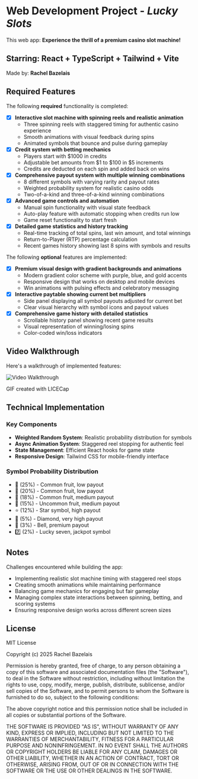 # Web Development Project - *Lucky Slots*

This web app: **Experience the thrill of a premium casino slot machine!**

## Starring: React + TypeScript + Tailwind + Vite

Made by: **Rachel Bazelais**

## Required Features

The following **required** functionality is completed:

- [X] **Interactive slot machine with spinning reels and realistic animation**
  - Three spinning reels with staggered timing for authentic casino experience
  - Smooth animations with visual feedback during spins
  - Animated symbols that bounce and pulse during gameplay
- [X] **Credit system with betting mechanics**
  - Players start with $1000 in credits
  - Adjustable bet amounts from $1 to $100 in $5 increments
  - Credits are deducted on each spin and added back on wins
- [X] **Comprehensive payout system with multiple winning combinations**
  - 8 different symbols with varying rarity and payout rates
  - Weighted probability system for realistic casino odds
  - Two-of-a-kind and three-of-a-kind winning combinations
- [x] **Advanced game controls and automation**
  - Manual spin functionality with visual state feedback
  - Auto-play feature with automatic stopping when credits run low
  - Game reset functionality to start fresh
- [X] **Detailed game statistics and history tracking**
  - Real-time tracking of total spins, last win amount, and total winnings
  - Return-to-Player (RTP) percentage calculation
  - Recent games history showing last 8 spins with symbols and results

The following **optional** features are implemented:

- [X] **Premium visual design with gradient backgrounds and animations**
  - Modern gradient color scheme with purple, blue, and gold accents
  - Responsive design that works on desktop and mobile devices
  - Win animations with pulsing effects and celebratory messaging
- [X] **Interactive paytable showing current bet multipliers**
  - Side panel displaying all symbol payouts adjusted for current bet
  - Clear visual hierarchy with symbol icons and payout values
- [X] **Comprehensive game history with detailed statistics**
  - Scrollable history panel showing recent game results
  - Visual representation of winning/losing spins
  - Color-coded win/loss indicators

## Video Walkthrough

Here's a walkthrough of implemented features:

![Video Walkthrough](.src/assets/LuckSlotsV4.gif "Video Walkthrough")

GIF created with LICECap

## Technical Implementation

### Key Components

- **Weighted Random System**: Realistic probability distribution for symbols
- **Async Animation System**: Staggered reel stopping for authentic feel
- **State Management**: Efficient React hooks for game state
- **Responsive Design**: Tailwind CSS for mobile-friendly interface

### Symbol Probability Distribution

- 🍒 (25%) - Common fruit, low payout
- 🍋 (20%) - Common fruit, low payout  
- 🍊 (18%) - Common fruit, medium payout
- 🍇 (15%) - Uncommon fruit, medium payout
- ⭐ (12%) - Star symbol, high payout
- 💎 (5%) - Diamond, very high payout
- 🔔 (3%) - Bell, premium payout
- 7️⃣ (2%) - Lucky seven, jackpot symbol

## Notes

Challenges encountered while building the app:

- Implementing realistic slot machine timing with staggered reel stops
- Creating smooth animations while maintaining performance
- Balancing game mechanics for engaging but fair gameplay
- Managing complex state interactions between spinning, betting, and scoring systems
- Ensuring responsive design works across different screen sizes

## License

MIT License

Copyright (c) 2025 Rachel Bazelais

Permission is hereby granted, free of charge, to any person obtaining a copy
of this software and associated documentation files (the "Software"), to deal
in the Software without restriction, including without limitation the rights
to use, copy, modify, merge, publish, distribute, sublicense, and/or sell
copies of the Software, and to permit persons to whom the Software is
furnished to do so, subject to the following conditions:

The above copyright notice and this permission notice shall be included in all
copies or substantial portions of the Software.

THE SOFTWARE IS PROVIDED "AS IS", WITHOUT WARRANTY OF ANY KIND, EXPRESS OR
IMPLIED, INCLUDING BUT NOT LIMITED TO THE WARRANTIES OF MERCHANTABILITY,
FITNESS FOR A PARTICULAR PURPOSE AND NONINFRINGEMENT. IN NO EVENT SHALL THE
AUTHORS OR COPYRIGHT HOLDERS BE LIABLE FOR ANY CLAIM, DAMAGES OR OTHER
LIABILITY, WHETHER IN AN ACTION OF CONTRACT, TORT OR OTHERWISE, ARISING FROM,
OUT OF OR IN CONNECTION WITH THE SOFTWARE OR THE USE OR OTHER DEALINGS IN THE
SOFTWARE.
